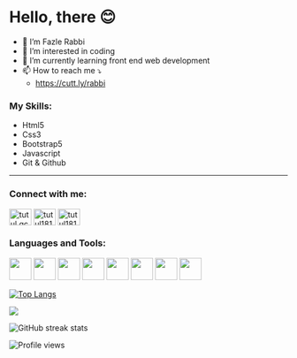 # Hello, there 😊
- 👋  I’m Fazle Rabbi
- 👀 I’m interested in coding
- 🌱 I’m currently learning front end web development
- 📫 How to reach me ⤵️
    * https://cutt.ly/rabbi



### My Skills:
* Html5
* Css3
* Bootstrap5
* Javascript
* Git & Github

---

<h3 align="left">Connect with me:</h3>
<p align="left">
<a href="https://cutt.ly/frfb" target="blank"><img align="center" src="https://raw.githubusercontent.com/rahuldkjain/github-profile-readme-generator/master/src/images/icons/Social/facebook.svg" alt="tutul.qcsc" height="30" width="40" /></a>
<a href="https://cutt.ly/frtwitter" target="blank"><img align="center" src="https://raw.githubusercontent.com/rahuldkjain/github-profile-readme-generator/master/src/images/icons/Social/twitter.svg" alt="tutul181" height="30" width="40" /></a>
<a href="https://cutt.ly/frig" target="blank"><img align="center" src="https://raw.githubusercontent.com/rahuldkjain/github-profile-readme-generator/master/src/images/icons/Social/instagram.svg" alt="tutul181" height="30" width="40" /></a>


<h3 align="left">Languages and Tools:</h3>
<p align="left"> 

<img width="40" height="40" src="https://user-images.githubusercontent.com/71178740/164567936-1613349c-8aad-4327-a335-de14f3f0196a.png" alt="">
<img width="40" height="40" src="https://user-images.githubusercontent.com/71178740/164568069-7f88a96e-c344-454c-99d8-e2b7ef8da77c.png" alt="">
<img width="40" height="40" src="https://user-images.githubusercontent.com/71178740/164568113-039fbbeb-4bd8-4665-9db4-569dc994d7ba.png" alt="">
<img width="40" height="40" src="https://raw.githubusercontent.com/jmnote/z-icons/master/svg/javascript.svg">
<img width="40" height="40" src="https://raw.githubusercontent.com/jmnote/z-icons/master/svg/git.svg">
<img width="40" height="40" src="https://raw.githubusercontent.com/jmnote/z-icons/master/svg/github.svg">
<img width="40" height="40" src="https://raw.githubusercontent.com/jmnote/z-icons/master/svg/bash.svg">
<img width="40" height="40" src="https://raw.githubusercontent.com/jmnote/z-icons/master/svg/php.svg">




[![Top Langs](https://github-readme-stats.vercel.app/api/top-langs/?username=fh-rabbi)](https://github.com/anuraghazra/github-readme-stats)


![](https://github-readme-stats.vercel.app/api?username=fh-rabbi&&show_icons=true&title_color=FF6347&icon_color=bb2acf&text_color=00FFFF&bg_color=151515)



![GitHub streak stats](https://github-readme-streak-stats.herokuapp.com/?user=fh-rabbi)  

![Profile views](https://gpvc.arturio.dev/fh-rabbi)  
